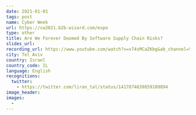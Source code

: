 ```yaml
---
date: 2021-01-01
tags: post
name: Cyber Week
url: https://cw2021.b2b-wizard.com/expo
type: other
title: Are We Forever Doomed By Software Supply Chain Risks?
slides_url:
recording_url: https://www.youtube.com/watch?v=x74sMCaZKbg&ab_channel=Snyk
city: Tel Aviv
country: Israel
country_code: IL
language: English
recognitions:
  twitter:
    - https://twitter.com/liran_tal/status/1417874639859109894
image_header:
images:
  -
---
```

